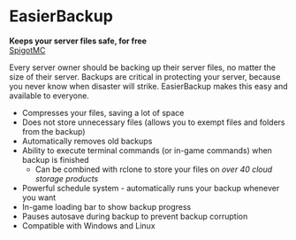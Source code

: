 # EasierBackup
**Keeps your server files safe, for free**  
[SpigotMC](https://www.spigotmc.org/resources/easierbackup.82921/)

Every server owner should be backing up their server files, no matter the size of their server. Backups are critical in protecting your server, because you never know when disaster will strike. EasierBackup makes this easy and available to everyone.

* Compresses your files, saving a lot of space
* Does not store unnecessary files (allows you to exempt files and folders from the backup)
* Automatically removes old backups
* Ability to execute terminal commands (or in-game commands) when backup is finished
  * Can be combined with rclone to store your files on *over 40 cloud storage products*
* Powerful schedule system - automatically runs your backup whenever you want
* In-game loading bar to show backup progress
* Pauses autosave during backup to prevent backup corruption
* Compatible with Windows and Linux
